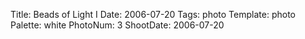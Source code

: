 Title: Beads of Light I
Date: 2006-07-20
Tags: photo
Template: photo
Palette: white
PhotoNum: 3
ShootDate: 2006-07-20
